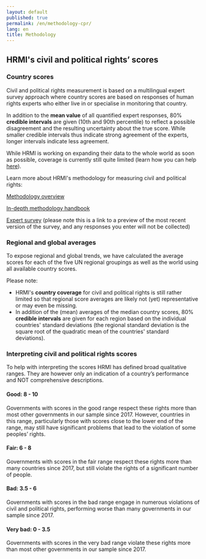 ```yaml
---
layout: default
published: true
permalink: /en/methodology-cpr/
lang: en
title: Methodology
---
```


## HRMI's civil and political rights’ scores

### Country scores

Civil and political rights measurement is based on a multilingual expert survey approach where country scores are based on responses of human rights experts who either live in or specialise in monitoring that country.

In addition to the **mean value** of all quantified expert responses, 80% **credible intervals** are given (10th and 90th percentile) to reflect a possible disagreement and the resulting uncertainty about the true score. While smaller credible intervals thus indicate strong agreement of the experts, longer intervals indicate less agreement.

While HRMI is working on expanding their data to the whole world as soon as possible, coverage is currently still quite limited (learn how you can help [here](https://humanrightsmeasurement.org/do-you-want-hrmi-human-rights-scores-for-your-country)).

Learn more about HRMI's methodology for measuring civil and political rights:

[Methodology overview](https://humanrightsmeasurement.org/methodology/measuring-civil-political-rights/)

[In-depth methodology handbook](https://humanrightsmeasurement.org/methodology-handbook/)

[Expert survey](https://ugeorgia.ca1.qualtrics.com/jfe/preview/SV_72IQjpYjeCbIw3b?Q_SurveyVersionID=current&Q_CHL=preview) (please note this is a link to a preview of the most recent version of the survey, and any responses you enter will not be collected)

### Regional and global averages

To expose regional and global trends, we have calculated the average scores for each of the five UN regional groupings as well as the world using all available country scores.

Please note:

* HRMI's **country coverage** for civil and political rights is still rather limited so that regional score averages are likely not (yet) representative or may even be missing.
* In addition of the (mean) averages of the median country scores, 80% **credible intervals** are given for each region based on the individual countries' standard deviations (the regional standard deviation is the square root of the quadratic mean of the countries' standard deviations).  

### Interpreting civil and political rights scores

To help with interpreting the scores HRMI has defined broad qualitative ranges. They are however only an indication of a country’s performance and NOT comprehensive descriptions.

#### Good: 8 - 10

Governments with scores in the good range respect these rights more than most other governments in our sample since 2017. However, countries in this range, particularly those with scores close to the lower end of the range, may still have significant problems that lead to the violation of some peoples’ rights.

#### Fair: 6 - 8

Governments with scores in the fair range respect these rights more than many countries since 2017, but still violate the rights of a significant number of people.

#### Bad: 3.5 - 6

Governments with scores in the bad range engage in numerous violations of civil and political rights, performing worse than many governments in our sample since 2017.

#### Very bad: 0 - 3.5

Governments with scores in the very bad range violate these rights more than most other governments in our sample since 2017.
